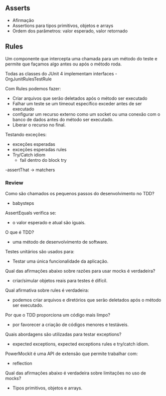 ## Asserts

- Afirmação
- Assertions para tipos primitivos, objetos e arrays
- Ordem dos parâmetros: valor esperado, valor retornado

## Rules

Um componente que intercepta uma chamada para um método do teste e permite que façamos algo antes ou após o método roda.

Todas as classes do JUnit 4 implementam interfaces - OrgJunitRulesTestRule

Com Rules podemos fazer:

- Criar arquivos que serão deletados após o método ser executado
- Falhar um teste se um timeout específico exceder antes de ser executado
- configurar um recurso externo como um socket ou uma conexão com o banco de dados antes do método ser executado.
- Liberar o recurso no final.

Testando exceções:

- exceções esperadas
- exceções esperadas rules
- Try/Catch idiom
  - fail dentro do block try

-assertThat -> matchers

### Review

Como são chamados os pequenos passos do desenvolvimento no TDD?

- babysteps

AssertEquals verifica se:

- o valor esperado e atual são iguais.

O que é TDD?

- uma método de desenvolvimento de software.

Testes unitários são usados para:

- Testar uma única funcionalidade da aplicação.

Qual das afirmações abaixo sobre razões para usar mocks é verdadeira?

- criar/simular objetos reais para testes é difícil.

Qual afirmativa sobre rules é verdadeira:

- podemos criar arquivos e diretórios que serão deletados após o método ser executado.

Por que o TDD proporciona um código mais limpo?

- por favorecer a criação de códigos menores e testáveis.

Quais abordagens são utilizadas para testar exceptions?

- expected exceptions, expected exceptions rules e try/catch idiom.

PowerMockit é uma API de extensão que permite trabalhar com:

- reflection

Qual das afirmações abaixo é verdadeira sobre limitações no uso de mocks?

- Tipos primitivos, objetos e arrays.
